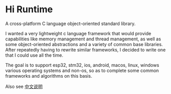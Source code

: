 # Hi Runtime
A cross-platform C language object-oriented standard library.

I wanted a very lightweight c language framework that would provide capabilities like memory management and thread management, as well as some object-oriented abstractions and a variety of common base libraries. After repeatedly having to rewrite similar frameworks, I decided to write one that I could use all the time.

The goal is to support esp32, stm32, ios, android, macos, linux, windows various operating systems and non-os, so as to complete some common frameworks and algorithms on this basis.

Also see [中文说明](README-zh.md)